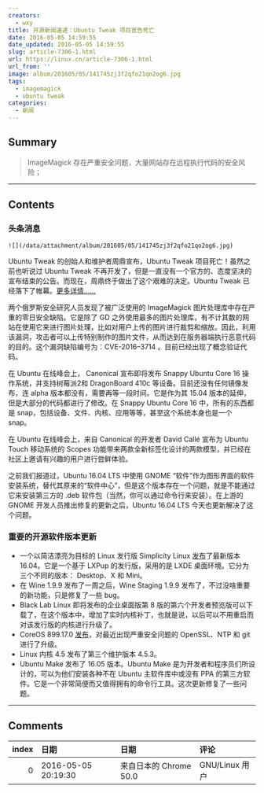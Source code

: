 ```yaml
---
creators:
  - wxy
title: 开源新闻速递：Ubuntu Tweak 项目宣告死亡
date: 2016-05-05 14:59:55
date_updated: 2016-05-05 14:59:55
slug: article-7306-1.html
url: https://linux.cn/article-7306-1.html
url_from: ''
image: album/201605/05/141745zj3f2qfo21qo2og6.jpg
tags:
  - imagemagick
  - ubuntu tweak
categories:
  - 新闻
---
```


## Summary

> ImageMagick 存在严重安全问题，大量网站存在远程执行代码的安全风险；

***

<!-- more -->

## Contents

### 头条消息

`![](/data/attachment/album/201605/05/141745zj3f2qfo21qo2og6.jpg)`

Ubuntu Tweak 的创始人和维护者周鼎宣布，Ubuntu Tweak 项目死亡！虽然之前也听说过 Ubuntu Tweak 不再开发了，但是一直没有一个官方的、态度坚决的宣布结束的公告。而现在，周鼎终于做出了这个艰难的决定。Ubuntu Tweak 已经落下了帷幕。[更多详情……](https://linux.cn/article-7304-1.html)

两个俄罗斯安全研究人员发现了被广泛使用的 ImageMagick 图片处理库中存在严重的零日安全缺陷。它是除了 GD 之外使用最多的图片处理库，有不计其数的网站在使用它来进行图片处理，比如对用户上传的图片进行裁剪和缩放。因此，利用该漏洞，攻击者可以上传特别制作的图片文件，从而达到在服务器端执行恶意代码的目的。这个漏洞缺陷编号为：CVE-2016–3714 。目前已经出现了概念验证代码。

在 Ubuntu 在线峰会上， Canonical 宣布即将发布 Snappy Ubuntu Core 16 操作系统，并支持树莓派2和 DragonBoard 410c 等设备。目前还没有任何镜像发布，连 alpha 版本都没有，需要再等一段时间。它是作为其 15.04 版本的延伸，但是大部分的代码都进行了修改。在 Snappy Ubuntu Core 16 中，所有的东西都是 snap，包括设备、文件、内核、应用等等，甚至这个系统本身也是一个 snap。

在 Ubuntu 在线峰会上，来自 Canonical 的开发者 David Callé 宣布为 Ubuntu Touch 移动系统的 Scopes 功能带来两款全新标签化设计的两款模型，并已经在社区上邀请有兴趣的用户进行尝鲜体验。

之前我们报道过，Ubuntu 16.04 LTS 中使用 GNOME “软件”作为图形界面的软件安装系统，替代其原来的“软件中心”，但是这个版本存在一个问题，就是不能通过它来安装第三方的 .deb 软件包（当然，你可以通过命令行来安装）。在上游的 GNOME 开发人员推出修复的更新之后，Ubuntu 16.04 LTS 今天也更新解决了这个问题。

### 重要的开源软件版本更新

* 一个以简洁漂亮为目标的 Linux 发行版 Simplicity Linux [发布](http://simplicitylinux.org/2016/05/simplicity-linux-16-04-released/)了最新版本 16.04。它是一个基于 LXPup 的发行版，采用的是 LXDE 桌面环境。它分为三个不同的版本： Desktop、X 和 Mini。
* 在 Wine 1.9.9 发布了一周之后，Wine Staging 1.9.9 发布了，不过没啥重要的新功能，只是修复了一些 bug。
* Black Lab Linux 即将发布的企业桌面版第 8 版的第六个开发者预览版可以下载了，在这个版本中，增加了实时内核补丁，也就是说，以后可以不用重启而对该发行版的内核进行升级了。
* CoreOS 899.17.0 [发布](https://coreos.com/releases/#899.17.0)，对最近出现严重安全问题的 OpenSSL、NTP 和 git 进行了升级。
* Linux 内核 4.5 发布了第三个维护版本 4.5.3。
* Ubuntu Make 发布了 16.05 版本。Ubuntu Make 是为开发者和程序员们所设计的，可以为他们安装各种不在 Ubuntu 主软件库中或没有 PPA 的第三方软件。它是一个非常简便而又值得拥有的命令行工具。这次更新修复了一些问题。

***

## Comments

|   index | 日期                | 日期                                  | 评论                                                                    |
|--------:|:--------------------|:--------------------------------------|:------------------------------------------------------------------------|
|       0 | 2016-05-05 20:19:30 | 来自日本的 Chrome 50.0|GNU/Linux 用户 | Tweak 真心好用...即使可以用其它软件集来替代，不过还是tweak用起来舒服... |
